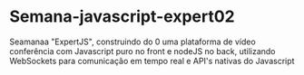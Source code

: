 # Semana-javascript-expert02


Seamanaa "ExpertJS", construindo do 0 uma plataforma de vídeo conferência com Javascript puro no front e nodeJS no back, utilizando WebSockets para comunicação em tempo real e API's nativas do Javascript
